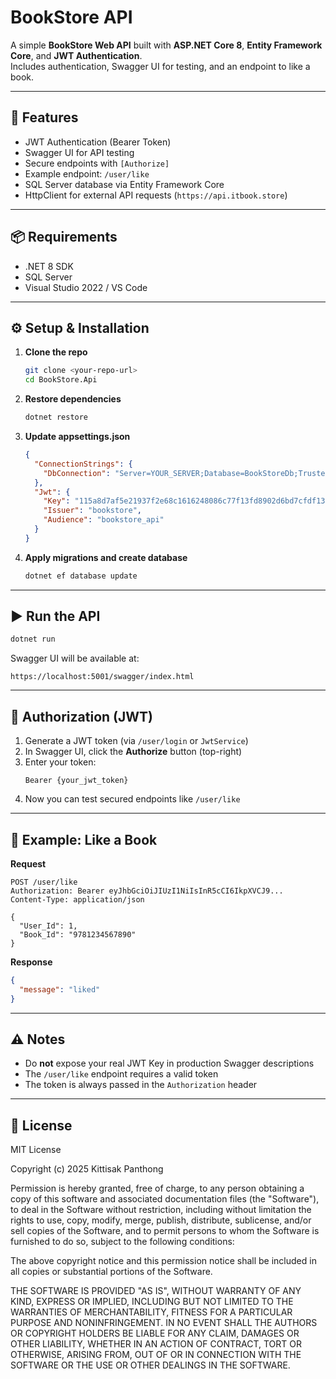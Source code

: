 # BookStore API

A simple **BookStore Web API** built with **ASP.NET Core 8**, **Entity Framework Core**, and **JWT Authentication**.  
Includes authentication, Swagger UI for testing, and an endpoint to like a book.

---

## 🚀 Features

- JWT Authentication (Bearer Token)
- Swagger UI for API testing
- Secure endpoints with `[Authorize]`
- Example endpoint: `/user/like`
- SQL Server database via Entity Framework Core
- HttpClient for external API requests (`https://api.itbook.store`)

---

## 📦 Requirements

- .NET 8 SDK  
- SQL Server  
- Visual Studio 2022 / VS Code  

---

## ⚙️ Setup & Installation

1. **Clone the repo**
   ```bash
   git clone <your-repo-url>
   cd BookStore.Api
   ```

2. **Restore dependencies**
   ```bash
   dotnet restore
   ```

3. **Update appsettings.json**
   ```json
   {
     "ConnectionStrings": {
       "DbConnection": "Server=YOUR_SERVER;Database=BookStoreDb;Trusted_Connection=True;"
     },
     "Jwt": {
       "Key": "115a8d7af5e21937f2e68c1616248086c77f13fd8902d6bd7cfdf1343e7678e18f895b92",
       "Issuer": "bookstore",
       "Audience": "bookstore_api"
     }
   }
   ```

4. **Apply migrations and create database**
   ```bash
   dotnet ef database update
   ```

---

## ▶️ Run the API

```bash
dotnet run
```

Swagger UI will be available at:

```
https://localhost:5001/swagger/index.html
```

---

## 🔑 Authorization (JWT)

1. Generate a JWT token (via `/user/login` or `JwtService`)  
2. In Swagger UI, click the **Authorize** button (top-right)  
3. Enter your token:
   ```
   Bearer {your_jwt_token}
   ```
4. Now you can test secured endpoints like `/user/like`

---

## 📖 Example: Like a Book

**Request**
```http
POST /user/like
Authorization: Bearer eyJhbGciOiJIUzI1NiIsInR5cCI6IkpXVCJ9...
Content-Type: application/json

{
  "User_Id": 1,
  "Book_Id": "9781234567890"
}
```

**Response**
```json
{
  "message": "liked"
}
```

---

## ⚠️ Notes

- Do **not** expose your real JWT Key in production Swagger descriptions  
- The `/user/like` endpoint requires a valid token  
- The token is always passed in the `Authorization` header  

---

## 📄 License

MIT License

Copyright (c) 2025 Kittisak Panthong

Permission is hereby granted, free of charge, to any person obtaining a copy
of this software and associated documentation files (the "Software"), to deal
in the Software without restriction, including without limitation the rights
to use, copy, modify, merge, publish, distribute, sublicense, and/or sell
copies of the Software, and to permit persons to whom the Software is
furnished to do so, subject to the following conditions:

The above copyright notice and this permission notice shall be included in all
copies or substantial portions of the Software.

THE SOFTWARE IS PROVIDED "AS IS", WITHOUT WARRANTY OF ANY KIND, EXPRESS OR
IMPLIED, INCLUDING BUT NOT LIMITED TO THE WARRANTIES OF MERCHANTABILITY,
FITNESS FOR A PARTICULAR PURPOSE AND NONINFRINGEMENT. IN NO EVENT SHALL THE
AUTHORS OR COPYRIGHT HOLDERS BE LIABLE FOR ANY CLAIM, DAMAGES OR OTHER
LIABILITY, WHETHER IN AN ACTION OF CONTRACT, TORT OR OTHERWISE, ARISING FROM,
OUT OF OR IN CONNECTION WITH THE SOFTWARE OR THE USE OR OTHER DEALINGS IN THE
SOFTWARE.

